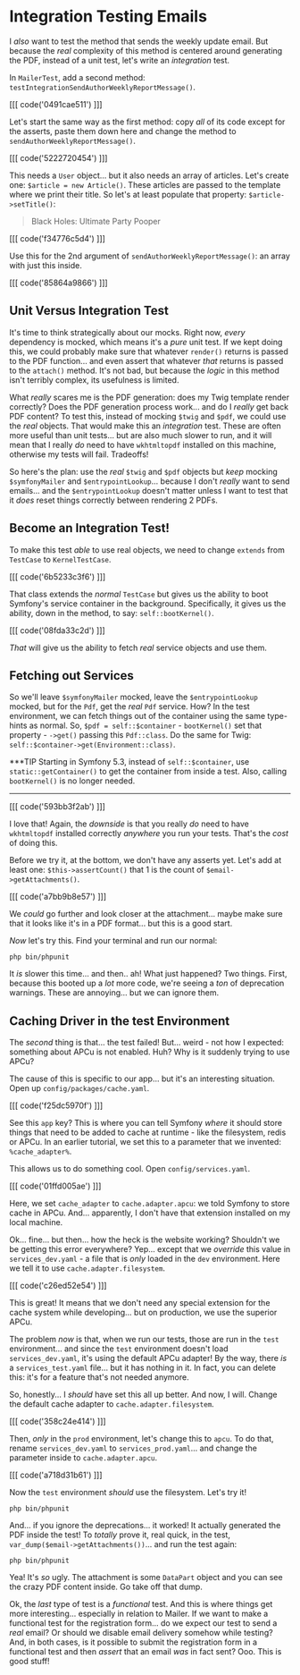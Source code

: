 # Integration Testing Emails

I *also* want to test the method that sends the weekly update email. But because
the *real* complexity of this method is centered around generating the PDF, instead
of a unit test, let's write an *integration* test.

In `MailerTest`, add a second method: `testIntegrationSendAuthorWeeklyReportMessage()`.

[[[ code('0491cae511') ]]]

Let's start the same way as the first method: copy *all* of its code except for
the asserts, paste them down here and change the method to
`sendAuthorWeeklyReportMessage()`. 

[[[ code('5222720454') ]]]

This needs a `User` object... but it also needs an array of articles. 
Let's create one: `$article = new Article()`. These articles are passed to the 
template where we print their title. So let's at least populate that 
property: `$article->setTitle()`:

> Black Holes: Ultimate Party Pooper

[[[ code('f34776c5d4') ]]]

Use this for the 2nd argument of `sendAuthorWeeklyReportMessage()`: an array with
just this inside.

[[[ code('85864a9866') ]]]

## Unit Versus Integration Test

It's time to think strategically about our mocks. Right now, *every* dependency
is mocked, which means it's a *pure* unit test. If we kept doing this, we could
probably make sure that whatever `render()` returns is passed to the PDF
function... and even assert that whatever *that* returns is passed to the
`attach()` method. It's not bad, but because the *logic* in this method isn't
terribly complex, its usefulness is limited.

What *really* scares me is the PDF generation: does my Twig template render correctly?
Does the PDF generation process work... and do I *really* get back PDF content?
To test this, instead of mocking `$twig` and `$pdf`, we could use the *real* objects.
That would make this an *integration* test. These are often more useful than unit
tests... but are also much slower to run, and it will mean that I really *do* need
to have `wkhtmltopdf` installed on this machine, otherwise my tests will fail.
Tradeoffs!

So here's the plan: use the *real* `$twig` and `$pdf` objects but *keep* mocking
`$symfonyMailer` and `$entrypointLookup`... because I don't *really* want to send
emails... and the `$entrypointLookup` doesn't matter unless I want to test that
it *does* reset things correctly between rendering 2 PDFs.

## Become an Integration Test!

To make this test *able* to use real objects, we need to change `extends` from
`TestCase` to `KernelTestCase`. 

[[[ code('6b5233c3f6') ]]]

That class extends the *normal* `TestCase` but gives us the ability to boot Symfony's 
service container in the background. Specifically, it gives us the ability, 
down in the method, to say: `self::bootKernel()`. 

[[[ code('08fda33c2d') ]]]

*That* will give us the ability to fetch *real* service objects and use them.

## Fetching out Services

So we'll leave `$symfonyMailer` mocked, leave the `$entrypointLookup` mocked, but
for the `Pdf`, get the *real* `Pdf` service. How? In the test environment,
we can fetch things out of the container using the same type-hints as normal. So,
`$pdf = self::$container` - `bootKernel()` set that property - `->get()` passing
this `Pdf::class`. Do the same for Twig: `self::$container->get(Environment::class)`.

***TIP
Starting in Symfony 5.3, instead of `self::$container`, use `static::getContainer()` to get the container
from inside a test. Also, calling `bootKernel()` is no longer needed.
***

[[[ code('593bb3f2ab') ]]]

I love that! Again, the *downside* is that you really *do* need to have `wkhtmltopdf`
installed correctly *anywhere* you run your tests. That's the *cost* of doing this.

Before we try it, at the bottom, we don't have any asserts yet. Let's add at
least one: `$this->assertCount()` that 1 is the count of `$email->getAttachments()`.

[[[ code('a7bb9b8e57') ]]]

We *could* go further and look closer at the attachment... maybe make sure that
it looks like it's in a PDF format... but this is a good start.

*Now* let's try this. Find your terminal and run our normal:

```terminal
php bin/phpunit
```

It *is* slower this time... and then.. ah! What just happened? Two things. First,
because this booted up a *lot* more code, we're seeing a *ton* of deprecation
warnings. These are annoying... but we can ignore them.

## Caching Driver in the test Environment

The *second* thing is that... the test failed! But... weird - not how I expected:
something about APCu is not enabled. Huh? Why is it suddenly trying to use APCu?

The cause of this is specific to our app... but it's an interesting situation.
Open up `config/packages/cache.yaml`. 

[[[ code('f25dc5970f') ]]]

See this `app` key? This is where you can tell Symfony *where* it should store 
things that need to be added to cache at runtime - like the filesystem, redis or APCu. 
In an earlier tutorial, we set this to a parameter that we invented: `%cache_adapter%`.

This allows us to do something cool. Open `config/services.yaml`. 

[[[ code('01ffd005ae') ]]]

Here, we set `cache_adapter` to `cache.adapter.apcu`: we told Symfony to store cache in APCu.
And... apparently, I don't have that extension installed on my local machine.

Ok... fine... but then... how the heck is the website working? Shouldn't we be
getting this error everywhere? Yep... except that we *override* this value in
`services_dev.yaml` - a file that is *only* loaded in the `dev` environment. Here
we tell it to use `cache.adapter.filesystem`.

[[[ code('c26ed52e54') ]]]

This is great! It means that we don't need any special extension for the cache system
while developing... but on production, we use the superior APCu.

The problem *now* is that, when we run our tests, those are run in the `test`
environment... and since the `test` environment doesn't load `services_dev.yaml`,
it's using the default APCu adapter! By the way, there *is* a `services_test.yaml`
file... but it has nothing in it. In fact, you can delete this: it's for a feature
that's not needed anymore.

So, honestly... I *should* have set this all up better. And now, I will. Change
the default cache adapter to `cache.adapter.filesystem`. 

[[[ code('358c24e414') ]]]

Then, *only* in the `prod` environment, let's change this to `apcu`. To do that, 
rename `services_dev.yaml` to `services_prod.yaml`... and change the parameter inside
to `cache.adapter.apcu`.

[[[ code('a718d31b61') ]]]

Now the `test` environment *should* use the filesystem. Let's try it!

```terminal
php bin/phpunit
```

And... if you ignore the deprecations... it worked! It actually generated the PDF
inside the test! To *totally* prove it, real quick, in the test,
`var_dump($email->getAttachments())`... and run the test again:

```terminal-silent
php bin/phpunit
```

Yea! It's *so* ugly. The attachment is some `DataPart` object and you can see
the crazy PDF content inside. Go take off that dump.

Ok, the *last* type of test is a *functional* test. And this is where things get
more interesting... especially in relation to Mailer. If we want to make a
functional test for the registration form... do we expect our test to send a
*real* email? Or should we disable email delivery somehow while testing? And, in
both cases, is it possible to submit the registration form in a functional test
and then *assert* that an email *was* in fact sent? Ooo. This is good stuff!
